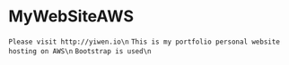 # MyWebSiteAWS
`Please visit http://yiwen.io\n`
`This is my portfolio personal website hosting on AWS\n`
`Bootstrap is used\n`
